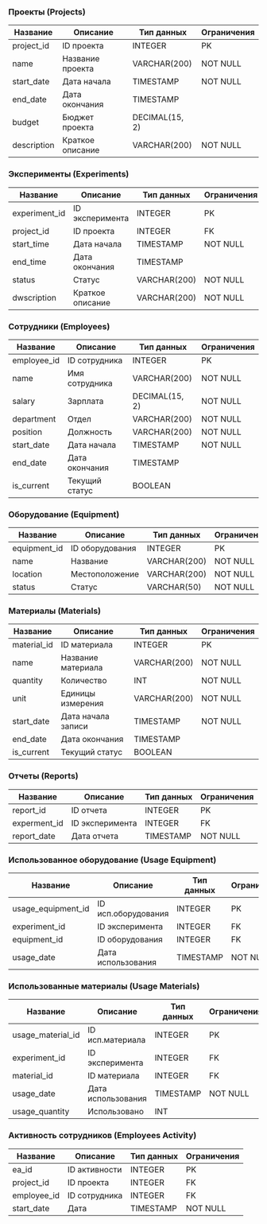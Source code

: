 ### Проекты (Projects)

| Название      | Описание          | Тип данных      | Ограничения |
|---------------|-------------------|-----------------|-------------|
| project_id    | ID проекта        | INTEGER         | PK          |
| name          | Название проекта  | VARCHAR(200)    | NOT NULL    |
| start_date    | Дата начала       | TIMESTAMP       | NOT NULL    |
| end_date      | Дата окончания    | TIMESTAMP       |             |
| budget        | Бюджет проекта    | DECIMAL(15, 2)  |             |
| description   | Краткое описание  | VARCHAR(200)    | NOT NULL    |

### Эксперименты (Experiments)

| Название      | Описание          | Тип данных      | Ограничения |
|---------------|-------------------|-----------------|-------------|
| experiment_id | ID эксперимента   | INTEGER         | PK          |
| project_id    | ID проекта        | INTEGER         | FK          |
| start_time    | Дата начала       | TIMESTAMP       | NOT NULL    |
| end_time      | Дата окончания    | TIMESTAMP       |             |
| status        | Статус            | VARCHAR(200)    | NOT NULL    |
| dwscription   | Краткое описание  | VARCHAR(200)    | NOT NULL    |

### Сотрудники (Employees)

| Название      | Описание          | Тип данных      | Ограничения |
|---------------|-------------------|-----------------|-------------|
| employee_id   | ID сотрудника     | INTEGER         | PK          |
| name          | Имя сотрудника    | VARCHAR(200)    | NOT NULL    |
| salary        | Зарплата          | DECIMAL(15, 2)  | NOT NULL    |
| department    | Отдел             | VARCHAR(200)    | NOT NULL    |
| position      | Должность         | VARCHAR(200)    | NOT NULL    |
| start_date    | Дата начала       | TIMESTAMP       | NOT NULL    |
| end_date      | Дата окончания    | TIMESTAMP       |             |
| is_current    | Текущий статус    | BOOLEAN         |             |

### Оборудование (Equipment)

| Название      | Описание          | Тип данных      | Ограничения |
|---------------|-------------------|-----------------|-------------|
| equipment_id  | ID оборудования   | INTEGER         | PK          |
| name          | Название          | VARCHAR(200)    | NOT NULL    |
| location      | Местоположение    | VARCHAR(200)    | NOT NULL    |
| status        | Статус            | VARCHAR(50)     | NOT NULL    |

### Материалы (Materials)

| Название      | Описание          | Тип данных      | Ограничения |
|---------------|-------------------|-----------------|-------------|
| material_id   | ID материала      | INTEGER         | PK          |
| name          | Название материала| VARCHAR(200)    | NOT NULL    |
| quantity      | Количество        | INT             | NOT NULL    |
| unit          | Единицы измерения | VARCHAR(200)    | NOT NULL    |
| start_date    | Дата начала записи| TIMESTAMP       | NOT NULL    |
| end_date      | Дата окончания    | TIMESTAMP       |             |
| is_current    | Текущий статус    | BOOLEAN         |             |

### Отчеты (Reports)

| Название      | Описание          | Тип данных      | Ограничения |
|---------------|-------------------|-----------------|-------------|
| report_id     | ID отчета         | INTEGER         | PK          |
| experment_id  | ID эксперимента   | INTEGER         | FK          |
| report_date   | Дата отчета       | TIMESTAMP       | NOT NULL    |

### Использованное оборудование (Usage Equipment)

| Название              | Описание          | Тип данных      | Ограничения |
|-----------------------|-------------------|-----------------|-------------|
| usage_equipment_id    | ID исп.оборудования | INTEGER       | PK          |
| experiment_id         | ID эксперимента   | INTEGER         | FK          |
| equipment_id          | ID оборудования   | INTEGER         | FK          |
| usage_date            | Дата использования| TIMESTAMP       | NOT NULL    |

### Использованные материалы (Usage Materials)

| Название              | Описание          | Тип данных      | Ограничения |
|-----------------------|-------------------|-----------------|-------------|
| usage_material_id     | ID исп.материала  | INTEGER         | PK          |
| experiment_id         | ID эксперимента   | INTEGER         | FK          |
| material_id           | ID материала      | INTEGER         | FK          |
| usage_date            | Дата использования| TIMESTAMP       | NOT NULL    |
| usage_quantity        | Использовано      | INT             |             |

### Активность сотрудников (Employees Activity)

| Название      | Описание          | Тип данных      | Ограничения |
|---------------|-------------------|-----------------|-------------|
| ea_id         | ID активности     | INTEGER         | PK          |
| project_id    | ID проекта        | INTEGER         | FK          |
| employee_id   | ID сотрудника     | INTEGER         | FK          |
| start_date    | Дата              | TIMESTAMP       | NOT NULL    |
